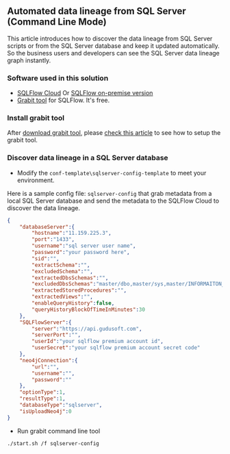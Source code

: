 ## Automated data lineage from SQL Server (Command Line Mode)
This article introduces how to discover the data lineage from SQL Server scripts or 
from the SQL Server database and keep it updated automatically. 
So the business users and developers can see the SQL Server data lineage graph instantly.

### Software used in this solution
- [SQLFlow Cloud](https://sqlflow.gudusoft.com) Or [SQLFlow on-premise version](https://www.gudusoft.com/sqlflow-on-premise-version/)
- [Grabit tool](https://www.gudusoft.com/grabit/) for SQLFlow. It's free.


### Install grabit tool
After [download grabit tool](https://www.gudusoft.com/grabit/), please [check this article](https://github.com/sqlparser/sqlflow_public/tree/master/grabit) 
to see how to setup the grabit tool.

### Discover data lineage in a SQL Server database
- Modify the `conf-template\sqlserver-config-template` to meet your environment.

Here is a sample config file: `sqlserver-config` that grab metadata from a local SQL Server database
and send the metadata to the SQLFlow Cloud to discover the data lineage.
```json
{
	"databaseServer":{
		"hostname":"11.159.225.3",
		"port":"1433",
		"username":"sql server user name",
		"password":"your password here",
		"sid":"",
		"extractSchema":"",
		"excludedSchema":"",
		"extractedDbsSchemas":"",
        "excludedDbsSchemas":"master/dbo,master/sys,master/INFORMAITON_SCHEMA,msdb/dbo,tempdb/dbo,tempdb/sys,model/dbo",
        "extractedStoredProcedures":"",
        "extractedViews":"",
		"enableQueryHistory":false,
		"queryHistoryBlockOfTimeInMinutes":30
	},
	"SQLFlowServer":{
		"server":"https://api.gudusoft.com",
		"serverPort":"",
		"userId":"your sqlflow premium account id",
		"userSecret":"your sqlflow premium account secret code"
	},
	"neo4jConnection":{
	    "url":"",
        "username":"",
        "password":""
	},
	"optionType":1,
	"resultType":1,
	"databaseType":"sqlserver",
	"isUploadNeo4j":0
}
```

- Run grabit command line tool 
```
./start.sh /f sqlserver-config
```